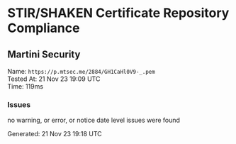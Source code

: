 # STIR/SHAKEN Certificate Repository Compliance

## Martini Security

Name: `https://p.mtsec.me/2884/GH1CaHl0V9-_.pem`\
Tested At: 21 Nov 23 19:09 UTC\
Time: 119ms

### Issues

no warning, or error, or notice date level issues were found

Generated: 21 Nov 23 19:18 UTC